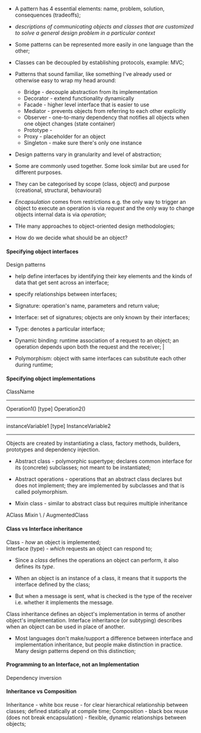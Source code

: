 

- A pattern has 4 essential elements: name, problem, solution, consequences (tradeoffs);

- _descriptions of communicating objects and classes that are customized to solve a general design problem in a particular context_

- Some patterns can be represented more easily in one language than the other;

- Classes can be decoupled by establishing protocols, example: MVC;

* Patterns that sound familiar, like something I've already used or otherwise easy to wrap my head around:

  - Bridge - decouple abstraction from its implementation
  - Decorator - extend functionality dynamically
  - Facade - higher level interface that is easier to use
  - Mediator - prevents objects from referring to each other explicitly
  - Observer - one-to-many dependency that notifies all objects when one object changes (state container)
  - Prototype - 
  - Proxy - placeholder for an object
  - Singleton - make sure there's only one instance

- Design patterns vary in granularity and level of abstraction;
- Some are commonly used together. Some look similar but are used for different purposes.
- They can be categorised by scope (class, object) and purpose (creational, structural, behavioural)

- _Encapsulation_ comes from restrictions e.g. the only way to trigger an object to execute an operation is via _request_ and the only way to change objects internal data is via _operation_;

- THe many approaches to object-oriented design methodologies;

- How do we decide what should be an object?

#### Specifying object interfaces

Design patterns 
 - help define interfaces by identifying their key elements and the kinds of data that get sent across an interface;
 - specify relationships between interfaces;


- Signature: operation's name, parameters and return value;
- Interface: set of signatures; objects are only known by their interfaces;
- Type: denotes a particular interface;
- Dynamic binding: runtime association of a request to an object; an operation depends upon both the request and the receiver;
     |
- Polymorphism: object with same interfaces can substitute each other during runtime;

#### Specifying object implementations

ClassName
________________________
Operation1()
[type] Operation2()
________________________
instanceVariable1
[type] InstanceVariable2
________________________

Objects are created by instantiating a class, factory methods, builders, prototypes and dependency injection.

- Abstract class - polymorphic supertype; declares common interface for its (concrete) subclasses; not meant to be instantiated; 
- Abstract operations - operations that an abstract class declares but does not implement; they are implemented by subclasses and that is called polymorphism.

- Mixin class - similar to abstract class but requires multiple inheritance

 AClass          _Mixin_
      \         /
    AugmentedClass


#### Class vs Interface inheritance

Class - _how_ an object is implemented;      
Interface (type) - _which_ requests an object can respond to;

- Since a _class_ defines the operations an object can perform, it also defines its _type_.

- When an object is an instance of a class, it means that it supports the interface defined by the class;
- But when a message is sent, what is checked is the type of the receiver i.e. whether it implements the message.

Class inheritance defines an object's implementation in terms of another object's implementation.
Interface inheritance (or subtyping) describes when an object can be used in place of another.

- Most languages don't make/support a difference between interface and implementation inheritance, but people make distinction in practice. Many design patterns depend on this distinction;

#### Programming to an Interface, not an Implementation

Dependency inversion

#### Inheritance vs Composition

Inheritance - white box reuse - for clear hierarchical relationship between classes; defined statically at compile time;
Composition - black box reuse (does not break encapsulation) - flexible, dynamic relationships between objects;



